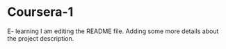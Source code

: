 # Coursera-1
E- learning
I am editing the README file. Adding some more details about the project description.
